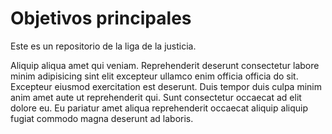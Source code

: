 # Objetivos principales

Este es un repositorio de la liga de la justicia.

Aliquip aliqua amet qui veniam. Reprehenderit deserunt consectetur labore minim adipisicing sint elit excepteur ullamco enim officia officia do sit. Excepteur eiusmod exercitation est deserunt. Duis tempor duis culpa minim anim amet aute ut reprehenderit qui. Sunt consectetur occaecat ad elit dolore eu. Eu pariatur amet aliqua reprehenderit occaecat aliquip aliquip fugiat commodo magna deserunt ad laboris.